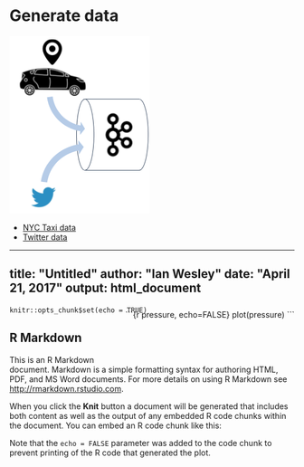 Generate data
=============

![data sources](/img/datasources.png)

- [NYC Taxi data](taxi)
- [Twitter data](twitter)

---
title: "Untitled"
author: "Ian Wesley"
date: "April 21, 2017"
output: html_document
---

```{r setup, include=FALSE}
knitr::opts_chunk$set(echo = TRUE)
```

## R Markdown
<div style= "float:right;position: relative; top: -80px;">
```{r pressure, echo=FALSE}
plot(pressure)
```
</div>

This is an R Markdown document. Markdown is a simple formatting syntax for authoring HTML, PDF, and MS Word documents. For more details on using R Markdown see <http://rmarkdown.rstudio.com>.

When you click the **Knit** button a document will be generated that includes both content as well as the output of any embedded R code chunks within the document. You can embed an R code chunk like this:

Note that the `echo = FALSE` parameter was added to the code chunk to prevent printing of the R code that generated the plot.
